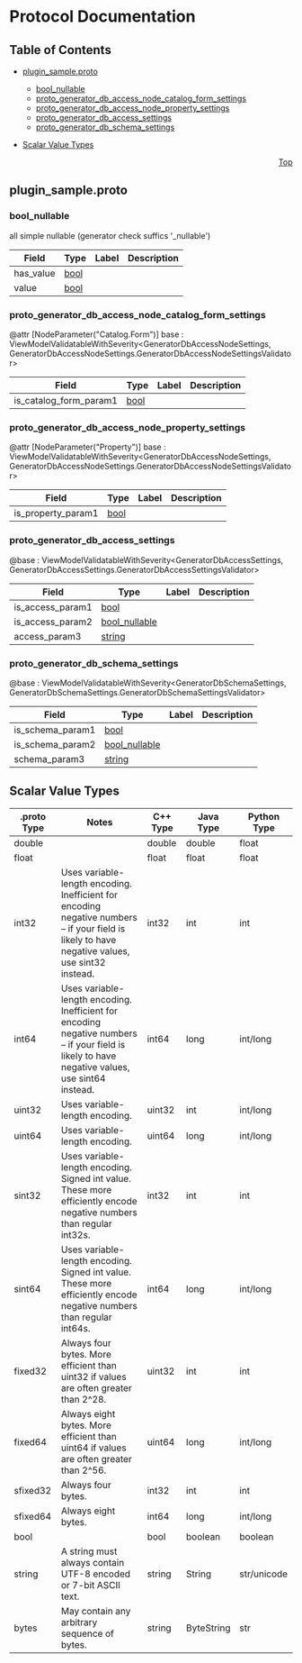 # Protocol Documentation
<a name="top"></a>

## Table of Contents

- [plugin_sample.proto](#plugin_sample.proto)
    - [bool_nullable](#proto_plugin_sample.bool_nullable)
    - [proto_generator_db_access_node_catalog_form_settings](#proto_plugin_sample.proto_generator_db_access_node_catalog_form_settings)
    - [proto_generator_db_access_node_property_settings](#proto_plugin_sample.proto_generator_db_access_node_property_settings)
    - [proto_generator_db_access_settings](#proto_plugin_sample.proto_generator_db_access_settings)
    - [proto_generator_db_schema_settings](#proto_plugin_sample.proto_generator_db_schema_settings)
  
  
  
  

- [Scalar Value Types](#scalar-value-types)



<a name="plugin_sample.proto"></a>
<p align="right"><a href="#top">Top</a></p>

## plugin_sample.proto



<a name="proto_plugin_sample.bool_nullable"></a>

### bool_nullable
all simple nullable (generator check suffics &#39;_nullable&#39;)


| Field | Type | Label | Description |
| ----- | ---- | ----- | ----------- |
| has_value | [bool](#bool) |  |  |
| value | [bool](#bool) |  |  |






<a name="proto_plugin_sample.proto_generator_db_access_node_catalog_form_settings"></a>

### proto_generator_db_access_node_catalog_form_settings
@attr [NodeParameter(&#34;Catalog.Form&#34;)]
base : ViewModelValidatableWithSeverity&lt;GeneratorDbAccessNodeSettings, GeneratorDbAccessNodeSettings.GeneratorDbAccessNodeSettingsValidator&gt;


| Field | Type | Label | Description |
| ----- | ---- | ----- | ----------- |
| is_catalog_form_param1 | [bool](#bool) |  |  |






<a name="proto_plugin_sample.proto_generator_db_access_node_property_settings"></a>

### proto_generator_db_access_node_property_settings
@attr [NodeParameter(&#34;Property&#34;)]
base : ViewModelValidatableWithSeverity&lt;GeneratorDbAccessNodeSettings, GeneratorDbAccessNodeSettings.GeneratorDbAccessNodeSettingsValidator&gt;


| Field | Type | Label | Description |
| ----- | ---- | ----- | ----------- |
| is_property_param1 | [bool](#bool) |  |  |






<a name="proto_plugin_sample.proto_generator_db_access_settings"></a>

### proto_generator_db_access_settings
@base : ViewModelValidatableWithSeverity&lt;GeneratorDbAccessSettings, GeneratorDbAccessSettings.GeneratorDbAccessSettingsValidator&gt;


| Field | Type | Label | Description |
| ----- | ---- | ----- | ----------- |
| is_access_param1 | [bool](#bool) |  |  |
| is_access_param2 | [bool_nullable](#proto_plugin_sample.bool_nullable) |  |  |
| access_param3 | [string](#string) |  |  |






<a name="proto_plugin_sample.proto_generator_db_schema_settings"></a>

### proto_generator_db_schema_settings
@base : ViewModelValidatableWithSeverity&lt;GeneratorDbSchemaSettings, GeneratorDbSchemaSettings.GeneratorDbSchemaSettingsValidator&gt;


| Field | Type | Label | Description |
| ----- | ---- | ----- | ----------- |
| is_schema_param1 | [bool](#bool) |  |  |
| is_schema_param2 | [bool_nullable](#proto_plugin_sample.bool_nullable) |  |  |
| schema_param3 | [string](#string) |  |  |





 

 

 

 



## Scalar Value Types

| .proto Type | Notes | C++ Type | Java Type | Python Type |
| ----------- | ----- | -------- | --------- | ----------- |
| <a name="double" /> double |  | double | double | float |
| <a name="float" /> float |  | float | float | float |
| <a name="int32" /> int32 | Uses variable-length encoding. Inefficient for encoding negative numbers – if your field is likely to have negative values, use sint32 instead. | int32 | int | int |
| <a name="int64" /> int64 | Uses variable-length encoding. Inefficient for encoding negative numbers – if your field is likely to have negative values, use sint64 instead. | int64 | long | int/long |
| <a name="uint32" /> uint32 | Uses variable-length encoding. | uint32 | int | int/long |
| <a name="uint64" /> uint64 | Uses variable-length encoding. | uint64 | long | int/long |
| <a name="sint32" /> sint32 | Uses variable-length encoding. Signed int value. These more efficiently encode negative numbers than regular int32s. | int32 | int | int |
| <a name="sint64" /> sint64 | Uses variable-length encoding. Signed int value. These more efficiently encode negative numbers than regular int64s. | int64 | long | int/long |
| <a name="fixed32" /> fixed32 | Always four bytes. More efficient than uint32 if values are often greater than 2^28. | uint32 | int | int |
| <a name="fixed64" /> fixed64 | Always eight bytes. More efficient than uint64 if values are often greater than 2^56. | uint64 | long | int/long |
| <a name="sfixed32" /> sfixed32 | Always four bytes. | int32 | int | int |
| <a name="sfixed64" /> sfixed64 | Always eight bytes. | int64 | long | int/long |
| <a name="bool" /> bool |  | bool | boolean | boolean |
| <a name="string" /> string | A string must always contain UTF-8 encoded or 7-bit ASCII text. | string | String | str/unicode |
| <a name="bytes" /> bytes | May contain any arbitrary sequence of bytes. | string | ByteString | str |

